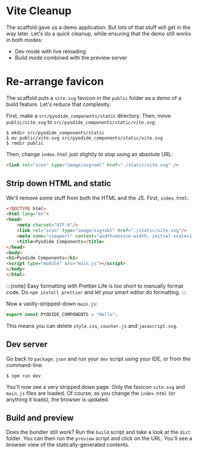 # Vite Cleanup

The scaffold gave us a demo application.
But lots of that stuff will get in the way later.
Let's do a quick cleanup, while ensuring that the demo still works in both modes:

- Dev mode with live reloading
- Build mode combined with the preview server

# Re-arrange favicon

The scaffold puts a `vite.svg` favicon in the `public` folder as a demo of a build feature.
Let's reduce that complexity.

First, make a `src/pyodide_components/static` directory.
Then, move `public/vite.svg` to `src/pyodide_components/static/vite.svg`:

```shell
$ mkdir src/pyodide_components/static
$ mv public/vite.svg src/pyodide_components/static/vite.svg
$ rmdir public
```

Then, change `index.html` just slightly to stop using an absolute URL:

```html
<link rel="icon" type="image/svg+xml" href="./static/vite.svg" />
```

## Strip down HTML and static

We'll remove some stuff from both the HTML and the JS.
First, `index.html`:

```html
<!DOCTYPE html>
<html lang="en">
<head>
    <meta charset="UTF-8"/>
    <link rel="icon" type="image/svg+xml" href="./static/vite.svg"/>
    <meta name="viewport" content="width=device-width, initial-scale=1.0"/>
    <title>Pyodide Components</title>
</head>
<body>
<h1>Pyodide Components</h1>
<script type="module" src="main.js"></script>
</body>
</html>
```

:::{note} Easy formatting with Prettier
Life is too short to manually format code.
Do `npm install prettier` and let your smart editor do formatting.
:::

Now a vastly-stripped-down `main.js`:

```javascript
export const PYODIDE_COMPONENTS = "Hello";
```

This means you can delete `style.css`, `counter.js` and `javascript.svg`.

## Dev server

Go back to `package.json` and run your `dev` script using your IDE, or from the command-line:

```shell
$ npm run dev
```

You'll now see a very stripped down page.
Only the favicon `vite.svg` and `main.js` files are loaded.
Of course, as you change the `index.html` (or anything it loads), the browser is updated.

## Build and preview

Does the bundler still work?
Run the `build` script and take a look at the `dist` folder.
You can then run the `preview` script and click on the URL.
You'll see a browser view of the statically-generated contents.